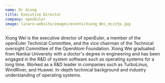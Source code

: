 ```yaml
---
name: Dr Xiong
title: Executive Director
company: openEuler
image: linaro-website/images/events/Xiong_Wei_mczztp.jpg
---
```


Xiong Wei is the executive director of openEuler, a member of the openEuler Technical Committee, and the vice chairman of the Technical oversight Committee of the OpenAtom Foundation. Xiong Wei graduated from Nankai University with a doctor's degree in engineering and has been engaged in the R&D of system software such as operating systems for a long time. Worked as a R&D leader in companies such as TurboLinux, WindRiver, and Huawei. In-depth technical background and industry understanding of operating systems.
